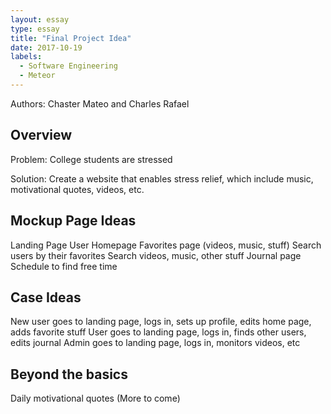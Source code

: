 ```yaml
---
layout: essay
type: essay
title: "Final Project Idea"
date: 2017-10-19
labels:
  - Software Engineering
  - Meteor
---
```


Authors: Chaster Mateo and Charles Rafael

## Overview
  Problem: College students are stressed
  
  Solution: Create a website that enables stress relief, which include music, motivational quotes, videos, etc.
  
## Mockup Page Ideas
  Landing Page
  User Homepage
  Favorites page (videos, music, stuff)
  Search users by their favorites
  Search videos, music, other stuff
  Journal page
  Schedule to find free time
  
## Case Ideas
  New user goes to landing page, logs in, sets up profile, edits home page, adds favorite stuff
  User goes to landing page, logs in, finds other users, edits journal
  Admin goes to landing page, logs in, monitors videos, etc
  
## Beyond the basics
  Daily motivational quotes
  (More to come)
  


